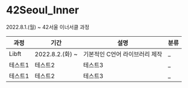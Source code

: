 # 42Seoul_Inner
2022.8.1.(월) ~ 42서울 이너서클 과정 

|과정|기간|설명|분류|
|------|---|---|---|
|Libft|2022.8.2.(화) ~ |기본적인 C언어 라이브러리 제작|_|
|테스트1|테스트2|테스트3|_|
|테스트1|테스트2|테스트3|_|
